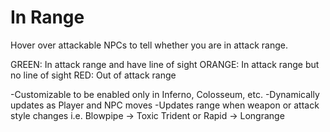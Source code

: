 # In Range
Hover over attackable NPCs to tell whether you are in attack range.

GREEN: In attack range and have line of sight
ORANGE: In attack range but no line of sight
RED: Out of attack range


-Customizable to be enabled only in Inferno, Colosseum, etc.
-Dynamically updates as Player and NPC moves
-Updates range when weapon or attack style changes i.e. Blowpipe -> Toxic Trident or Rapid -> Longrange
